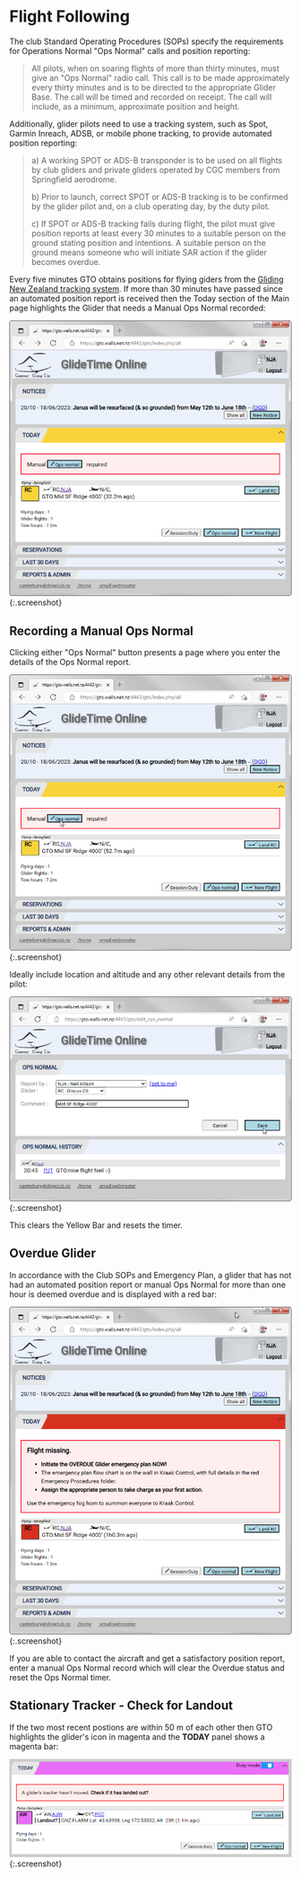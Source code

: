 # Flight Following

The club Standard Operating Procedures (SOPs) specify the requirements for Operations Normal "Ops Normal" calls and position reporting:

> All pilots, when on soaring flights of more than thirty minutes, must give an "Ops Normal" radio call.
This call is to be made approximately every thirty minutes and is to be directed to the appropriate Glider Base. The call will be timed and recorded on receipt. The call will include, as a minimum, approximate position and height.

Additionally, glider pilots need to use a tracking system, such as Spot, Garmin Inreach, ADSB, or mobile phone tracking, to provide automated position reporting:

> a) A working SPOT or ADS-B transponder is to be used on all flights by club gliders and private gliders operated by CGC members from Springfield aerodrome.
>
> b) Prior to launch, correct SPOT or ADS-B tracking is to be confirmed by the glider pilot and, on a club operating day, by the duty pilot.
>
> c) If SPOT or ADS-B tracking fails during flight, the pilot must give position reports at least every 30 minutes to a suitable person on the ground stating position and intentions. A suitable person on the ground means someone who will initiate SAR action if the glider becomes overdue.

Every five minutes GTO obtains positions for flying giders from the [Gliding New Zealand tracking system](https://gliding.net.nz/tracking).  If more than 30 minutes have passed since an automated position report is received then the Today section of the Main page highlights the Glider that needs a Manual Ops Normal recorded:

![Manual Ops normal required](./assets/images/GTO_YellowBar_Manual_OpsNormal.png){:.screenshot}

## Recording a Manual Ops Normal

Clicking either "Ops Normal" button presents a page where you enter the details of the Ops Normal report.
  
![Click Ops Normal Button](./assets/images/GTO_YellowBar_Manual_OpsNormal_Button.png){:.screenshot}

Ideally include location and altitude and any other relevant details from the pilot:

![Ops Normal Form](./assets/images/GTO_Ops_Normal.png){:.screenshot}

This clears the Yellow Bar and resets the timer.

## Overdue Glider

In accordance with the Club SOPs and Emergency Plan, a glider that has not had an automated position report or manual Ops Normal for more than one hour is deemed overdue and is displayed with a red bar:

![Overdue Aircraft](./assets/images/GTO_Overdue.png){:.screenshot}

If you are able to contact the aircraft and get a satisfactory position report, enter a manual Ops Normal record which will clear the Overdue status and reset the Ops Normal timer.

## Stationary Tracker - Check for Landout

If the two most recent postions are within 50 m of each other then GTO highlights the glider's icon in magenta and the **TODAY** panel shows a magenta bar:

![Today Landout](./assets/images/GTO_Today_Landout.png){:.screenshot}
